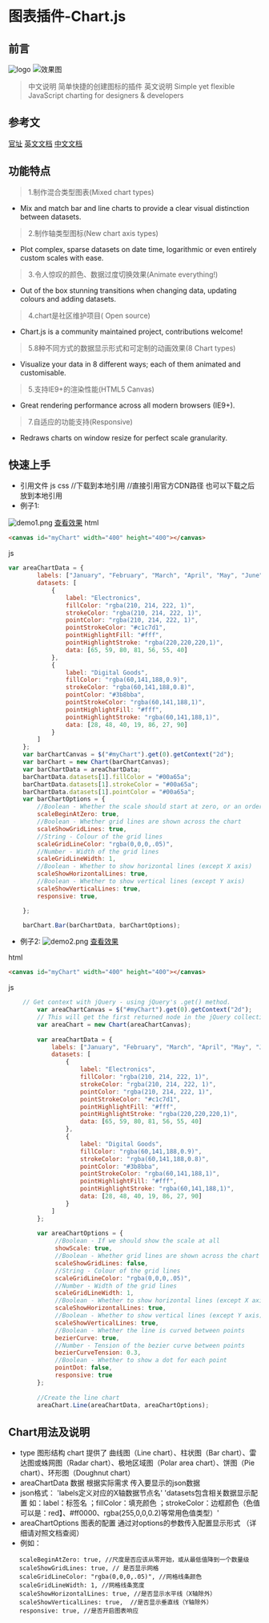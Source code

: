 
# 图表插件-Chart.js

## 前言

![logo](img/chart/chartjs-logo.svg)
![效果图](img/chart/demo.png)

> 中文说明
    简单快捷的创建图标的插件
> 英文说明
    Simple yet flexible JavaScript charting for designers & developers
## 参考文

[官址](http://www.chartjs.org/)
[英文文档](http://www.chartjs.org/docs/)
[中文文档](http://www.bootcss.com/p/chart.js/docs/)

## 功能特点
>    1.制作混合类型图表(Mixed chart types)
 -  Mix and match bar and line charts to provide a clear visual distinction between datasets.
>    2.制作轴类型图标(New chart axis types)
 -    Plot complex, sparse datasets on date time, logarithmic or even entirely custom scales with ease.
>    3.令人惊叹的颜色、数据过度切换效果(Animate everything!)
 -    Out of the box stunning transitions when changing data, updating colours and adding datasets.
>    4.chart是社区维护项目( Open source)
 -    Chart.js is a community maintained project, contributions welcome!
>    5.8种不同方式的数据显示形式和可定制的动画效果(8 Chart types)
 -    Visualize your data in 8 different ways; each of them animated and customisable.
>    5.支持IE9+的渲染性能(HTML5 Canvas)
 -    Great rendering performance across all modern browsers (IE9+).
>    7.自适应的功能支持(Responsive)
 -    Redraws charts on window resize for perfect scale granularity.
 
## 快速上手

- 引用文件 js css
    <script src="Chart.js"></script>  //下载到本地引用
    <script src="https://cdnjs.cloudflare.com/ajax/libs/Chart.js/2.5.0/Chart.js"></script>    //直接引用官方CDN路径  也可以下载之后放到本地引用
- 例子1:

![demo1.png](img/chart/demo1.png)
[查看效果](img/chart/demo/demo1.html)
html
```html 
<canvas id="myChart" width="400" height="400"></canvas>
```
js
```js
var areaChartData = {
        labels: ["January", "February", "March", "April", "May", "June", "July"],
        datasets: [
            {
                label: "Electronics",
                fillColor: "rgba(210, 214, 222, 1)",
                strokeColor: "rgba(210, 214, 222, 1)",
                pointColor: "rgba(210, 214, 222, 1)",
                pointStrokeColor: "#c1c7d1",
                pointHighlightFill: "#fff",
                pointHighlightStroke: "rgba(220,220,220,1)",
                data: [65, 59, 80, 81, 56, 55, 40]
            },
            {
                label: "Digital Goods",
                fillColor: "rgba(60,141,188,0.9)",
                strokeColor: "rgba(60,141,188,0.8)",
                pointColor: "#3b8bba",
                pointStrokeColor: "rgba(60,141,188,1)",
                pointHighlightFill: "#fff",
                pointHighlightStroke: "rgba(60,141,188,1)",
                data: [28, 48, 40, 19, 86, 27, 90]
            }
        ]
    };
    var barChartCanvas = $("#myChart").get(0).getContext("2d");
    var barChart = new Chart(barChartCanvas);
    var barChartData = areaChartData;
    barChartData.datasets[1].fillColor = "#00a65a";
    barChartData.datasets[1].strokeColor = "#00a65a";
    barChartData.datasets[1].pointColor = "#00a65a";
    var barChartOptions = {
        //Boolean - Whether the scale should start at zero, or an order of magnitude down from the lowest value
        scaleBeginAtZero: true,
        //Boolean - Whether grid lines are shown across the chart
        scaleShowGridLines: true,
        //String - Colour of the grid lines
        scaleGridLineColor: "rgba(0,0,0,.05)",
        //Number - Width of the grid lines
        scaleGridLineWidth: 1,
        //Boolean - Whether to show horizontal lines (except X axis)
        scaleShowHorizontalLines: true,
        //Boolean - Whether to show vertical lines (except Y axis)
        scaleShowVerticalLines: true,
        responsive: true,

    };

    barChart.Bar(barChartData, barChartOptions);
```
- 例子2:
![demo2.png](img/chart/demo2.png) 
[查看效果](img/chart/demo/demo2.html)

html
```html
<canvas id="myChart" width="400" height="400"></canvas>

```
js
```js
    // Get context with jQuery - using jQuery's .get() method.
        var areaChartCanvas = $("#myChart").get(0).getContext("2d");
        // This will get the first returned node in the jQuery collection.
        var areaChart = new Chart(areaChartCanvas);
    
        var areaChartData = {
            labels: ["January", "February", "March", "April", "May", "June", "July"],
            datasets: [
                {
                    label: "Electronics",
                    fillColor: "rgba(210, 214, 222, 1)",
                    strokeColor: "rgba(210, 214, 222, 1)",
                    pointColor: "rgba(210, 214, 222, 1)",
                    pointStrokeColor: "#c1c7d1",
                    pointHighlightFill: "#fff",
                    pointHighlightStroke: "rgba(220,220,220,1)",
                    data: [65, 59, 80, 81, 56, 55, 40]
                },
                {
                    label: "Digital Goods",
                    fillColor: "rgba(60,141,188,0.9)",
                    strokeColor: "rgba(60,141,188,0.8)",
                    pointColor: "#3b8bba",
                    pointStrokeColor: "rgba(60,141,188,1)",
                    pointHighlightFill: "#fff",
                    pointHighlightStroke: "rgba(60,141,188,1)",
                    data: [28, 48, 40, 19, 86, 27, 90]
                }
            ]
        };
    
        var areaChartOptions = {
             //Boolean - If we should show the scale at all
             showScale: true,
             //Boolean - Whether grid lines are shown across the chart
             scaleShowGridLines: false,
             //String - Colour of the grid lines
             scaleGridLineColor: "rgba(0,0,0,.05)",
             //Number - Width of the grid lines
             scaleGridLineWidth: 1,
             //Boolean - Whether to show horizontal lines (except X axis)
             scaleShowHorizontalLines: true,
             //Boolean - Whether to show vertical lines (except Y axis)
             scaleShowVerticalLines: true,
             //Boolean - Whether the line is curved between points
             bezierCurve: true,
             //Number - Tension of the bezier curve between points
             bezierCurveTension: 0.3,
             //Boolean - Whether to show a dot for each point
             pointDot: false,
             responsive: true
        };
    
        //Create the line chart
        areaChart.Line(areaChartData, areaChartOptions);
```

##  Chart用法及说明
-   type 图形结构 chart 提供了 曲线图（Line chart）、柱状图（Bar chart）、雷达图或蛛网图（Radar chart）、极地区域图（Polar area chart）、饼图（Pie chart）、环形图（Doughnut chart）
-   areaChartData 数据 根据实际需求 传入要显示的json数据
-    json格式：
    'labels定义对应的X轴数据节点名'
    'datasets包含相关数据显示配置 如：label：标签名 ；fillColor：填充颜色 ；strokeColor：边框颜色（色值可以是：red】、#ff0000、rgba(255,0,0,0.2)等常用色值类型）'
-   areaChartOptions 图表的配置  通过对options的参数传入配置显示形式 （详细请对照文档查阅）
-   例如：
```
   scaleBeginAtZero: true, //尺度是否应该从零开始，或从最低值降到一个数量级
   scaleShowGridLines: true, // 是否显示网格
   scaleGridLineColor: "rgba(0,0,0,.05)", //网格线条颜色
   scaleGridLineWidth: 1, //网格线条宽度
   scaleShowHorizontalLines: true, //是否显示水平线（X轴除外）
   scaleShowVerticalLines: true,  //是否显示垂直线（Y轴除外）
   responsive: true, //是否开启图表响应
```




